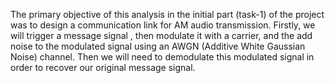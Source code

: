 The primary objective of this analysis in the initial part (task-1) of the project was to design a communication link for AM audio transmission. Firstly, we will trigger a message signal , then modulate it with a carrier, and the add noise to the modulated signal using an AWGN (Additive White Gaussian Noise) channel. Then we will need to demodulate this modulated signal in order to recover our original message signal.
